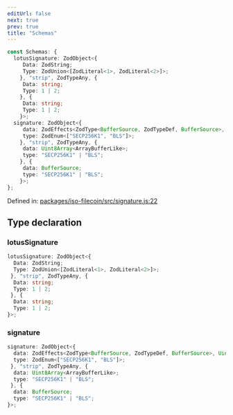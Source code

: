 ```yaml
---
editUrl: false
next: true
prev: true
title: "Schemas"
---
```


```ts
const Schemas: {
  lotusSignature: ZodObject<{
     Data: ZodString;
     Type: ZodUnion<[ZodLiteral<1>, ZodLiteral<2>]>;
    }, "strip", ZodTypeAny, {
     Data: string;
     Type: 1 | 2;
    }, {
     Data: string;
     Type: 1 | 2;
    }>;
  signature: ZodObject<{
     data: ZodEffects<ZodType<BufferSource, ZodTypeDef, BufferSource>, Uint8Array<ArrayBufferLike>, BufferSource>;
     type: ZodEnum<["SECP256K1", "BLS"]>;
    }, "strip", ZodTypeAny, {
     data: Uint8Array<ArrayBufferLike>;
     type: "SECP256K1" | "BLS";
    }, {
     data: BufferSource;
     type: "SECP256K1" | "BLS";
    }>;
};
```

Defined in: [packages/iso-filecoin/src/signature.js:22](https://github.com/hugomrdias/filecoin/blob/785c3411e0df74cabd3b2718e9d4a52c466ba914/packages/iso-filecoin/src/signature.js#L22)

## Type declaration

### lotusSignature

```ts
lotusSignature: ZodObject<{
  Data: ZodString;
  Type: ZodUnion<[ZodLiteral<1>, ZodLiteral<2>]>;
 }, "strip", ZodTypeAny, {
  Data: string;
  Type: 1 | 2;
 }, {
  Data: string;
  Type: 1 | 2;
}>;
```

### signature

```ts
signature: ZodObject<{
  data: ZodEffects<ZodType<BufferSource, ZodTypeDef, BufferSource>, Uint8Array<ArrayBufferLike>, BufferSource>;
  type: ZodEnum<["SECP256K1", "BLS"]>;
 }, "strip", ZodTypeAny, {
  data: Uint8Array<ArrayBufferLike>;
  type: "SECP256K1" | "BLS";
 }, {
  data: BufferSource;
  type: "SECP256K1" | "BLS";
}>;
```
